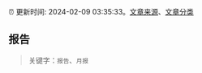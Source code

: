 :alarm_clock: 更新时间: 2024-02-09 03:35:33。[文章来源](/README.md)、[文章分类](/TAGS.md)

## 报告


> 关键字：`报告`、`月报`



